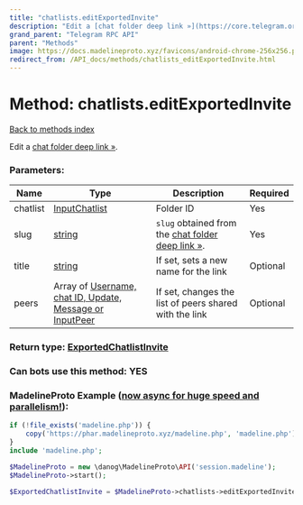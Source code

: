 ```yaml
---
title: "chatlists.editExportedInvite"
description: "Edit a [chat folder deep link »](https://core.telegram.org/api/links#chat-folder-links)."
grand_parent: "Telegram RPC API"
parent: "Methods"
image: https://docs.madelineproto.xyz/favicons/android-chrome-256x256.png
redirect_from: /API_docs/methods/chatlists_editExportedInvite.html
---
```

# Method: chatlists.editExportedInvite
[Back to methods index](index.html)



Edit a [chat folder deep link »](https://core.telegram.org/api/links#chat-folder-links).

### Parameters:

| Name     |    Type       | Description | Required |
|----------|---------------|-------------|----------|
|chatlist|[InputChatlist](/API_docs/types/InputChatlist.html) | Folder ID | Yes|
|slug|[string](/API_docs/types/string.html) | `slug` obtained from the [chat folder deep link »](https://core.telegram.org/api/links#chat-folder-links). | Yes|
|title|[string](/API_docs/types/string.html) | If set, sets a new name for the link | Optional|
|peers|Array of [Username, chat ID, Update, Message or InputPeer](/API_docs/types/InputPeer.html) | If set, changes the list of peers shared with the link | Optional|


### Return type: [ExportedChatlistInvite](/API_docs/types/ExportedChatlistInvite.html)

### Can bots use this method: **YES**


### MadelineProto Example ([now async for huge speed and parallelism!](https://docs.madelineproto.xyz/docs/ASYNC.html)):


```php
if (!file_exists('madeline.php')) {
    copy('https://phar.madelineproto.xyz/madeline.php', 'madeline.php');
}
include 'madeline.php';

$MadelineProto = new \danog\MadelineProto\API('session.madeline');
$MadelineProto->start();

$ExportedChatlistInvite = $MadelineProto->chatlists->editExportedInvite(chatlist: $InputChatlist, slug: 'string', title: 'string', peers: [$InputPeer, $InputPeer], );
```

